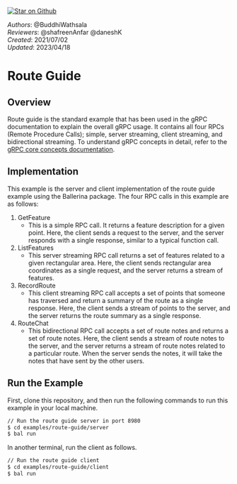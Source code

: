[![Star on Github](https://img.shields.io/badge/-Star%20on%20Github-blue?style=social&logo=github)](https://github.com/ballerina-platform/module-ballerina-grpc)

_Authors_: @BuddhiWathsala  
_Reviewers_: @shafreenAnfar @daneshK  
_Created_: 2021/07/02  
_Updated_: 2023/04/18

# Route Guide

## Overview

Route guide is the standard example that has been used in the gRPC documentation to explain the overall gRPC usage. It contains all four RPCs (Remote Procedure Calls); simple, server streaming, client streaming, and bidirectional streaming. To understand gRPC concepts in detail, refer to the [gRPC core concepts documentation](https://grpc.io/docs/what-is-grpc/core-concepts/).

## Implementation

This example is the server and client implementation of the route guide example using the Ballerina package. The four RPC calls in this example are as follows:

1. GetFeature
   - This is a simple RPC call. It returns a feature description for a given point. Here, the client sends a request to the server, and the server responds with a single response, similar to a typical function call.
2. ListFeatures
   - This server streaming RPC call returns a set of features related to a given rectangular area. Here, the client sends rectangular area coordinates as a single request, and the server returns a stream of features.
3. RecordRoute
   - This client streaming RPC call accepts a set of points that someone has traversed and return a summary of the route as a single response. Here, the client sends a stream of points to the server, and the server returns the route summary as a single response.
4. RouteChat
   - This bidirectional RPC call accepts a set of route notes and returns a set of route notes. Here, the client sends a stream of route notes to the server, and the server returns a stream of route notes related to a particular route. When the server sends the notes, it will take the notes that have sent by the other users.

## Run the Example

First, clone this repository, and then run the following commands to run this example in your local machine.

```sh
// Run the route guide server in port 8980
$ cd examples/route-guide/server
$ bal run
```

In another terminal, run the client as follows.
```sh
// Run the route guide client
$ cd examples/route-guide/client
$ bal run
```
